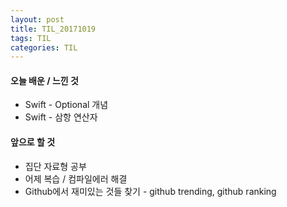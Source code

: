```yaml
---
layout: post
title: TIL_20171019
tags: TIL
categories: TIL
---
```






#### 오늘 배운 / 느낀 것

- Swift - Optional 개념
- Swift - 삼항 연산자



#### 앞으로 할 것

- 집단 자료형 공부
- 어제 복습 / 컴파일에러 해결
- Github에서 재미있는 것들 찾기 - github trending, github ranking

